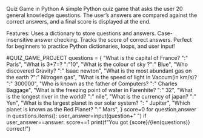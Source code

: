 Quiz Game in Python
A simple Python quiz game that asks the user 20 general knowledge questions. The user’s answers are compared against the correct answers, and a final score is displayed at the end.

Features:
Uses a dictionary to store questions and answers.
Case-insensitive answer checking.
Tracks the score of correct answers.
Perfect for beginners to practice Python dictionaries, loops, and user input!

#QUIZ_GAME_PROJECT
questions = {
    "What is the capital of France?  ":" Paris",
    "What is 3+7=?  ":"10",
    "What is the colour of sky  ?":" Blue",
    "Who discovered Gravity?  ":" Isaac newton",
    "What is the most abundant gas on the earth  ?":" Nitrogen gas",
    "What is the speed of light in Vaccum(in km/s)?  ":" 300000",
    "Who is known as the father of Computers?  ":" Charles Baggage",
    "What is the freezing point of water in Farenhite?  ":" 32",
    "What is the longest river in the world?  ":" nile",
    "What is the currency of japan?  ":" Yen",
    "What is the largest planet in our solar system?  ": " Jupiter",
    "Which planet is known as the Red Planet?  ":" Mars",
}
score=0
for question,answer in questions.items():
    user_answer=input(question+" ")
    if user_answer==answer:
        score+=1
print(f"You got {score}/{len(questions)} correct!")
